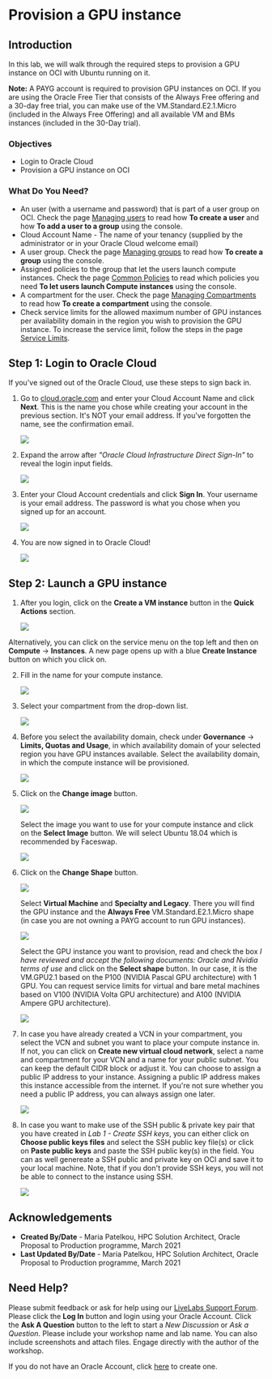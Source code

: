 # Provision a GPU instance

## Introduction

In this lab, we will walk through the required steps to provision a GPU instance on OCI with Ubuntu running on it.

**Note:** A PAYG account is required to provision GPU instances on OCI. If you are using the Oracle Free Tier that consists of the Always Free offering and a 30-day free trial, you can make use of the VM.Standard.E2.1.Micro (included in the Always Free Offering) and all available VM and BMs instances (included in the 30-Day trial).

### Objectives

- Login to Oracle Cloud
- Provision a GPU instance on OCI

### What Do You Need?

- An user (with a username and password) that is part of a user group on OCI. Check the page [Managing users](https://docs.oracle.com/en-us/iaas/Content/Identity/Tasks/managingusers.htm) to read how **To create a user** and how **To add a user to a group** using the console.
- Cloud Account Name - The name of your tenancy (supplied by the administrator or in your Oracle Cloud welcome email)
- A user group. Check the page [Managing groups](https://docs.oracle.com/en-us/iaas/Content/Identity/Tasks/managinggroups.htm#three) to read how **To create a group** using the console.
- Assigned policies to the group that let the users launch compute instances. Check the page [Common Policies](https://docs.oracle.com/en-us/iaas/Content/Identity/Concepts/commonpolicies.htm#top) to read which policies you need **To let users launch Compute instances** using the console.
- A compartment for the user. Check the page [Managing Compartments](https://docs.oracle.com/en-us/iaas/Content/Identity/Tasks/managingcompartments.htm#uscons) to read how **To create a compartment** using the console.
- Check service limits for the allowed maximum number of GPU instances per availability domain in the region you wish to provision the GPU instance. To increase the service limit, follow the steps in the page [Service Limits](https://docs.oracle.com/en-us/iaas/Content/General/Concepts/servicelimits.htm#top).

## **Step 1:** Login to Oracle Cloud

If you've signed out of the Oracle Cloud, use these steps to sign back in.

1. Go to [cloud.oracle.com](https://cloud.oracle.com) and enter your Cloud Account Name and click **Next**. This is the name you chose while creating your account in the previous section. It's NOT your email address. If you've forgotten the name, see the confirmation email.

   ![](images/cloud-oracle.png " ")

2. Expand the arrow after _"Oracle Cloud Infrastructure Direct Sign-In"_ to reveal the login input fields.

   ![](images/cloud-login-tenant.png " ")

3. Enter your Cloud Account credentials and click **Sign In**. Your username is your email address. The password is what you chose when you signed up for an account.

   ![](images/oci-signin.png " ")

4. You are now signed in to Oracle Cloud!

   ![](images/oci-console-home-page.png " ")

## **Step 2:** Launch a GPU instance

1.  After you login, click on the **Create a VM instance** button in the **Quick Actions** section.

    ![](images/click-create-vm-instance.png " ")

Alternatively, you can click on the service menu on the top left and then on **Compute** -> **Instances**. A new page opens up with a blue **Create Instance** button on which you click on.

2. Fill in the name for your compute instance.

   ![](images/fill-in-name.PNG " ")

3. Select your compartment from the drop-down list.

   ![](images/select-compartment.PNG " ")

4. Before you select the availability domain, check under **Governance** -> **Limits, Quotas and Usage**, in which availability domain of your selected region you have GPU instances available.
   Select the availability domain, in which the compute instance will be provisioned.

   ![](images/select-AD.PNG " ")

5. Click on the **Change image** button.

   ![](images/change-image.PNG " ")

   Select the image you want to use for your compute instance and click on the **Select Image** button. We will select Ubuntu 18.04 which is recommended by Faceswap.

   ![](images/select-image.PNG " ")

6. Click on the **Change Shape** button.

   ![](images/change-shape.PNG " ")

   Select **Virtual Machine** and **Specialty and Legacy**. There you will find the GPU instance and the **Always Free** VM.Standard.E2.1.Micro shape (in case you are not owning a PAYG account to run GPU instances).

   ![](images/select-VM-SL.PNG " ")

   Select the GPU instance you want to provision, read and check the box _I have reviewed and accept the following documents: Oracle and Nvidia terms of use_ and click on the **Select shape** button. In our case, it is the VM.GPU2.1 based on the P100 (NVIDIA Pascal GPU architecture) with 1 GPU. You can request service limits for virtual and bare metal machines based on V100 (NVIDIA Volta GPU architecture) and A100 (NVIDIA Ampere GPU architecture).

   ![](images/select-GPU.PNG " ")

7. In case you have already created a VCN in your compartment, you select the VCN and subnet you want to place your compute instance in. If not, you can click on **Create new virtual cloud network**, select a name and compartment for your VCN and a name for your public subnet. You can keep the default CIDR block or adjust it.
   You can choose to assign a public IP address to your instance.
   Assigning a public IP address makes this instance accessible from the internet. If you're not sure whether you need a public IP address, you can always assign one later.

   ![](images/create-vcn.PNG " ")

8. In case you want to make use of the SSH public & private key pair that you have created in _Lab 1 - Create SSH keys_, you can either click on **Choose public keys files** and select the SSH public key file(s) or click on **Paste public keys** and paste the SSH public key(s) in the field. You can as well genereate a SSH public and private key on OCI and save it to your local machine.
   Note, that if you don't provide SSH keys, you will not be able to connect to the instance using SSH.

   ![](images/add-SSH.PNG " ")

## **Acknowledgements**

- **Created By/Date** - Maria Patelkou, HPC Solution Architect, Oracle Proposal to Production programme, March 2021
- **Last Updated By/Date** - Maria Patelkou, HPC Solution Architect, Oracle Proposal to Production programme, March 2021

## Need Help?

Please submit feedback or ask for help using our [LiveLabs Support Forum](https://community.oracle.com/tech/developers/categories/livelabsdiscussions). Please click the **Log In** button and login using your Oracle Account. Click the **Ask A Question** button to the left to start a _New Discussion_ or _Ask a Question_. Please include your workshop name and lab name. You can also include screenshots and attach files. Engage directly with the author of the workshop.

If you do not have an Oracle Account, click [here](https://profile.oracle.com/myprofile/account/create-account.jspx) to create one.
